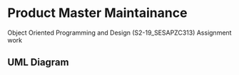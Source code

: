 # Product Master Maintainance
Object Oriented Programming and Design (S2-19_SESAPZC313) Assignment work

## UML Diagram

